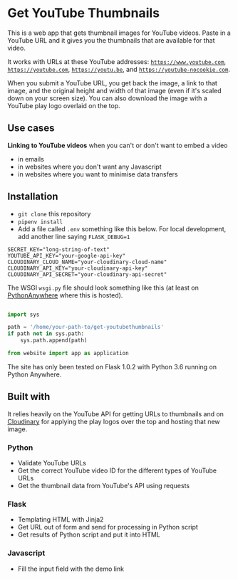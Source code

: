 # Get YouTube Thumbnails

This is a web app that gets thumbnail images for YouTube videos. Paste in a YouTube URL and it gives you the thumbnails that are available for that video.

It works with URLs at these YouTube addresses: <code>https://www.youtube.com</code>, <code>https://youtube.com</code>, <code>https://youtu.be</code>, and <code>https://youtube-nocookie.com</code>.

When you submit a YouTube URL, you get back the image, a link to that image, and the original height and width of that image (even if it's scaled down on your screen size). You can also download the image with a YouTube play logo overlaid on the top.

## Use cases

**Linking to YouTube videos** when you can't or don't want to embed a video

- in emails
- in websites where you don't want any Javascript
- in websites where you want to minimise data transfers

## Installation

- `git clone` this repository
- `pipenv install`
- Add a file called `.env` something like this below. For local development, add another line saying `FLASK_DEBUG=1`

```env
SECRET_KEY="long-string-of-text"
YOUTUBE_API_KEY="your-google-api-key"
CLOUDINARY_CLOUD_NAME="your-cloudinary-cloud-name"
CLOUDINARY_API_KEY="your-cloudinary-api-key"
CLOUDINARY_API_SECRET="your-cloudinary-api-secret"
```

The WSGI `wsgi.py` file should look something like this (at least on [PythonAnywhere](https://www.pythonanywhere.com) where this is hosted).

```py

import sys

path = '/home/your-path-to/get-youtubethumbnails'
if path not in sys.path:
    sys.path.append(path)

from website import app as application
```

The site has only been tested on Flask 1.0.2 with Python 3.6 running on Python Anywhere.

## Built with

It relies heavily on the YouTube API for getting URLs to thumbnails and on [Cloudinary](https://cloudinary.com) for applying the play logos over the top and hosting that new image.

### Python

- Validate YouTube URLs
- Get the correct YouTube video ID for the different types of YouTube URLs
- Get the thumbnail data from YouTube's API using requests

### Flask

- Templating HTML with Jinja2
- Get URL out of form and send for processing in Python script
- Get results of Python script and put it into HTML

### Javascript

- Fill the input field with the demo link
